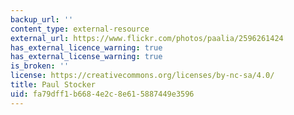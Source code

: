 ```yaml
---
backup_url: ''
content_type: external-resource
external_url: https://www.flickr.com/photos/paalia/2596261424
has_external_licence_warning: true
has_external_license_warning: true
is_broken: ''
license: https://creativecommons.org/licenses/by-nc-sa/4.0/
title: Paul Stocker
uid: fa79dff1-b668-4e2c-8e61-5887449e3596
---
```

